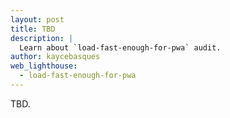 ```yaml
---
layout: post
title: TBD
description: |
  Learn about `load-fast-enough-for-pwa` audit.
author: kaycebasques
web_lighthouse:
  - load-fast-enough-for-pwa
---
```


TBD.